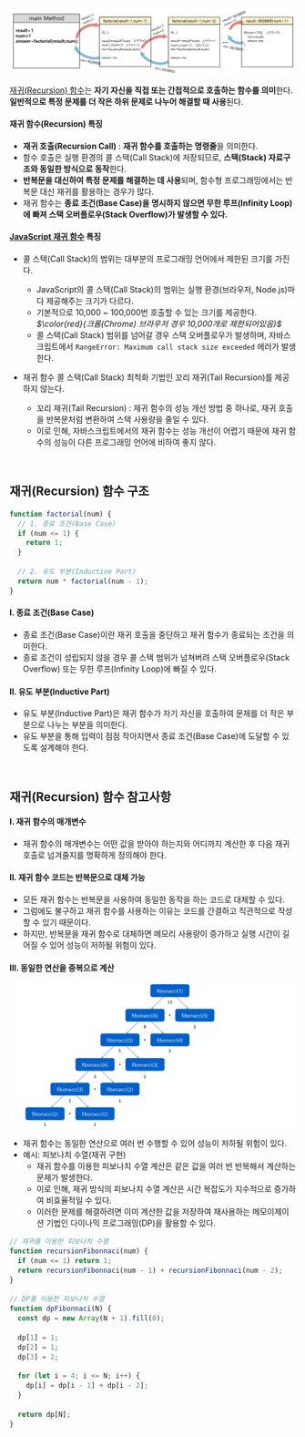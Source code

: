 ![재귀 함수](/assets/images/algorithm/etc/recursion/recursion.png)

[재귀(Recursion) 함수](./recursion.md)는 **자기 자신을 직접 또는 간접적으로 호출하는 함수를 의미**한다. **일반적으로 특정 문제를 더 작은 하위 문제로 나누어 해결할 때 사용**된다.

#### 재귀 함수(Recursion) 특징

- **재귀 호출(Recursion Call)** : **재귀 함수를 호출하는 명령줄**을 의미한다.
- 함수 호출은 실행 환경의 콜 스택(Call Stack)에 저장되므로, **스택(Stack) 자료구조와 동일한 방식으로 동작**한다.
- **반복문을 대신하여 특정 문제를 해결하는 데 사용**되며, 함수형 프로그래밍에서는 반복문 대신 재귀를 활용하는 경우가 많다.
- 재귀 함수는 **종료 조건(Base Case)을 명시하지 않으면 무한 루프(Infinity Loop)에 빠져 스택 오버플로우(Stack Overflow)가 발생할 수 있다.**

#### [JavaScript 재귀 함수](https://dramatic-jasmine-13a.notion.site/Recursion-Function-13e88bd9c3fa81b58b9fdbfd1d471cd2?pvs=74) 특징

- 콜 스택(Call Stack)의 범위는 대부분의 프로그래밍 언어에서 제한된 크기를 가진다.

  - JavaScript의 콜 스택(Call Stack)의 범위는 실행 환경(브라우저, Node.js)마다 제공해주는 크기가 다르다.
  - 기본적으로 10,000 ~ 100,000번 호출할 수 있는 크기를 제공한다. _$\color{red}{크롬(Chrome) 브라우저 경우 10,000개로 제한되어있음}$_
  - 콜 스택(Call Stack) 범위를 넘어갈 경우 스택 오버플로우가 발생하며, 자바스크립트에서 `RangeError: Maximum call stack size exceeded` 에러가 발생한다.

- 재귀 함수 콜 스택(Call Stack) 최척화 기법인 꼬리 재귀(Tail Recursion)를 제공하지 않는다.

  - 꼬리 재귀(Tail Recursion) : 재귀 함수의 성능 개선 방법 중 하나로, 재귀 호출을 반복문처럼 변환하여 스택 사용량을 줄일 수 있다.
  - 이로 인해, 자바스크립트에서의 재귀 함수는 성능 개선이 어렵기 때문에 재귀 함수의 성능이 다른 프로그래밍 언어에 비하여 좋지 않다.

<br />

## 재귀(Recursion) 함수 구조

```javascript
function factorial(num) {
  // 1. 종료 조건(Base Case)
  if (num <= 1) {
    return 1;
  }

  // 2. 유도 부분(Inductive Part)
  return num * factorial(num - 1);
}
```

#### I. 종료 조건(Base Case)

- 종료 조건(Base Case)이란 재귀 호출을 중단하고 재귀 함수가 종료되는 조건을 의미한다.
- 종료 조건이 성립되지 않을 경우 콜 스택 범위가 넘쳐버려 스택 오버플로우(Stack Overflow) 또는 무한 루프(Infinity Loop)에 빠질 수 있다.

#### II. 유도 부분(Inductive Part)

- 유도 부분(Inductive Part)은 재귀 함수가 자기 자신을 호출하여 문제를 더 작은 부분으로 나누는 부분을 의미한다.
- 유도 부분을 통해 입력이 점점 작아지면서 종료 조건(Base Case)에 도달할 수 있도록 설계해야 한다.

<br />

## 재귀(Recursion) 함수 참고사항

#### I. 재귀 함수의 매개변수

- 재귀 함수의 매개변수는 어떤 값을 받아야 하는지와 어디까지 계산한 후 다음 재귀 호출로 넘겨줄지를 명확하게 정의해야 한다.

#### II. 재귀 함수 코드는 반복문으로 대체 가능

- 모든 재귀 함수는 반복문을 사용하여 동일한 동작을 하는 코드로 대체할 수 있다.
- 그럼에도 불구하고 재귀 함수를 사용하는 이유는 코드를 간결하고 직관적으로 작성할 수 있기 때문이다.
- 하지만, 반복문을 재귀 함수로 대체하면 메모리 사용량이 증가하고 실행 시간이 길어질 수 있어 성능이 저하될 위험이 있다.

#### III. 동일한 연산을 중복으로 계산

![재귀 함수 피보나치 수열](/assets/images/algorithm/etc/recursion/recursion_fibonacci.webp)

- 재귀 함수는 동일한 연산으로 여러 번 수행할 수 있어 성능이 저하될 위험이 있다.
- 예시: 피보나치 수열(재귀 구현)
  - 재귀 함수를 이용한 피보나치 수열 계산은 같은 값을 여러 번 반복해서 계산하는 문제가 발생한다.
  - 이로 인해, 재귀 방식의 피보나치 수열 계산은 시간 복잡도가 지수적으로 증가하여 비효율적일 수 있다.
  - 이러한 문제를 해결하려면 이미 계산한 값을 저장하여 재사용하는 메모이제이션 기법인 다이나믹 프로그래밍(DP)을 활용할 수 있다.

```javascript
// 재귀를 이용한 피보나치 수열
function recursionFibonnaci(num) {
  if (num <= 1) return 1;
  return recursionFibonnaci(num - 1) + recursionFibonnaci(num - 2);
}

// DP를 이용한 피보나치 수열
function dpFibonnaci(N) {
  const dp = new Array(N + 1).fill(0);

  dp[1] = 1;
  dp[2] = 1;
  dp[3] = 2;

  for (let i = 4; i <= N; i++) {
    dp[i] = dp[i - 1] + dp[i - 2];
  }

  return dp[N];
}
```
